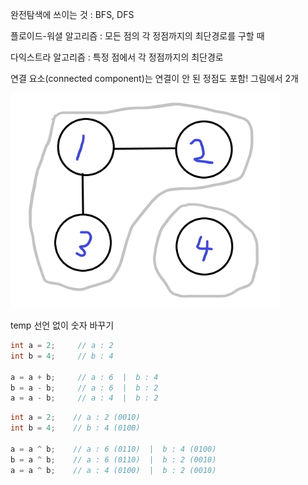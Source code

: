 완전탐색에 쓰이는 것 : BFS, DFS

플로이드-워셜 알고리즘 : 모든 점의 각 정점까지의 최단경로를 구할 때

다익스트라 알고리즘 : 특정 점에서 각 정점까지의 최단경로

연결 요소(connected component)는 연결이 안 된 정점도 포함! 그림에서 2개

![00](src\00.PNG)



temp 선언 없이 숫자 바꾸기

```java
int a = 2;     // a : 2
int b = 4;     // b : 4

a = a + b;     // a : 6  |  b : 4
b = a - b;     // a : 6  |  b : 2
a = a - b;     // a : 4  |  b : 2
```

```java
int a = 2;    // a : 2 (0010)
int b = 4;    // b : 4 (0100)

a = a ^ b;    // a : 6 (0110)  |  b : 4 (0100)
b = a ^ b;    // a : 6 (0110)  |  b : 2 (0010)
a = a ^ b;    // a : 4 (0100)  |  b : 2 (0010)
```

